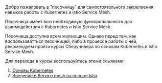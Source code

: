 Добро пожаловать в "песочницу" для самостоятельного закрепления навыков
работы с Kubernetes и Istio Service Mesh. 

Песочница имеет всю необходимую функциональность для взаимодействия с 
Kubernetes и Istio Service Mesh.

Песочница доступна всем желающим. Однако перед тем, как воспользоватться 
песочницей, либо в процессе работы с ней, рекомендуем пройти курсы
Сберунивера по основам Kubernetes и Istio Service Mesh. 

Для перехода в курсы воспользуйтесь этими ссылками:

1. [Основы Kubernetes](https://sberuniversity.online/programs/14766/about)
1. [Введение в Service mesh на основе Istio](https://sberuniversity.online/programs/14411/about)
